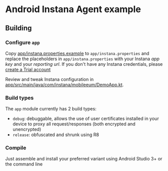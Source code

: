 # Android Instana Agent example

## Building

### Configure `app`

Copy [app/instana.properties.example](app/instana.properties.example) to `app/instana.properties` and replace the placeholders in `app/instana.properties` with your Instana *app key* and your *reporting url*. If you don't have any Instana credentials, please [create a Trial account](https://www.instana.com/trial/)

Review and tweak Instana configuration in [app/src/main/java/com/instana/mobileeum/DemoApp.kt](app/src/main/java/com/instana/mobileeum/DemoApp.kt).

### Build types

The `app` module currently has 2 build types:
- `debug`: debuggable, allows the use of user certificates installed in your device to proxy all request/responses (both encrypted and unencrypted)
- `release`: obfuscated and shrunk using R8

### Compile

Just assemble and install your preferred variant using Android Studio 3+ or the command line
